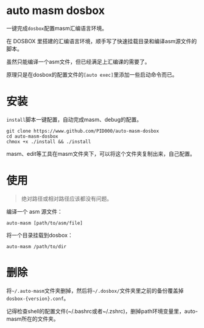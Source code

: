 # auto masm dosbox

一键完成`dosbox`配置masm汇编语言环境。

在 DOSBOX 里搭建的汇编语言环境，顺手写了快速挂载目录和编译asm源文件的脚本。

虽然只能编译一个asm文件，但已经满足上汇编课的需要了。

原理只是在dosbox的配置文件的`[auto exec]`里添加一些启动命令而已。

# 安装

`install`脚本一键配置，自动完成masm、debug的配置。

```
git clone https://www.github.com/PID000/auto-masm-dosbox
cd auto-masm-dosbox
chmox +x ./install && ./install
```

masm、edit等工具在masm文件夹下，可以将这个文件夹复制出来，自己配置。



# 使用

>  绝对路径或相对路径应该都没有问题。

编译一个 asm 源文件：

```
auto-masm [path/to/asm/file]
```

将一个目录挂载到dosbox：

```
auto-masm /path/to/dir
```

# 删除

将`~/.auto-masm`文件夹删掉，然后将`~/.dosbox/`文件夹里之前的备份覆盖掉`dosbox-{version}.conf`。

记得检查shell的配置文件(~/.bashrc或者~/.zshrc)，删掉path环境变量里，auto-masm所在的文件夹。
